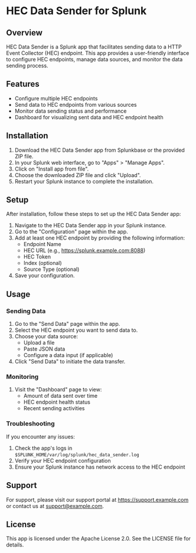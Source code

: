 # HEC Data Sender for Splunk

## Overview

HEC Data Sender is a Splunk app that facilitates sending data to a HTTP Event Collector (HEC) endpoint. This app provides a user-friendly interface to configure HEC endpoints, manage data sources, and monitor the data sending process.

## Features

- Configure multiple HEC endpoints
- Send data to HEC endpoints from various sources
- Monitor data sending status and performance
- Dashboard for visualizing sent data and HEC endpoint health

## Installation

1. Download the HEC Data Sender app from Splunkbase or the provided ZIP file.
2. In your Splunk web interface, go to "Apps" > "Manage Apps".
3. Click on "Install app from file".
4. Choose the downloaded ZIP file and click "Upload".
5. Restart your Splunk instance to complete the installation.

## Setup

After installation, follow these steps to set up the HEC Data Sender app:

1. Navigate to the HEC Data Sender app in your Splunk instance.
2. Go to the "Configuration" page within the app.
3. Add at least one HEC endpoint by providing the following information:
   - Endpoint Name
   - HEC URL (e.g., https://splunk.example.com:8088)
   - HEC Token
   - Index (optional)
   - Source Type (optional)
4. Save your configuration.

## Usage

### Sending Data

1. Go to the "Send Data" page within the app.
2. Select the HEC endpoint you want to send data to.
3. Choose your data source:
   - Upload a file
   - Paste JSON data
   - Configure a data input (if applicable)
4. Click "Send Data" to initiate the data transfer.

### Monitoring

1. Visit the "Dashboard" page to view:
   - Amount of data sent over time
   - HEC endpoint health status
   - Recent sending activities

### Troubleshooting

If you encounter any issues:

1. Check the app's logs in `$SPLUNK_HOME/var/log/splunk/hec_data_sender.log`
2. Verify your HEC endpoint configuration
3. Ensure your Splunk instance has network access to the HEC endpoint

## Support

For support, please visit our support portal at https://support.example.com or contact us at support@example.com.

## License

This app is licensed under the Apache License 2.0. See the LICENSE file for details.
